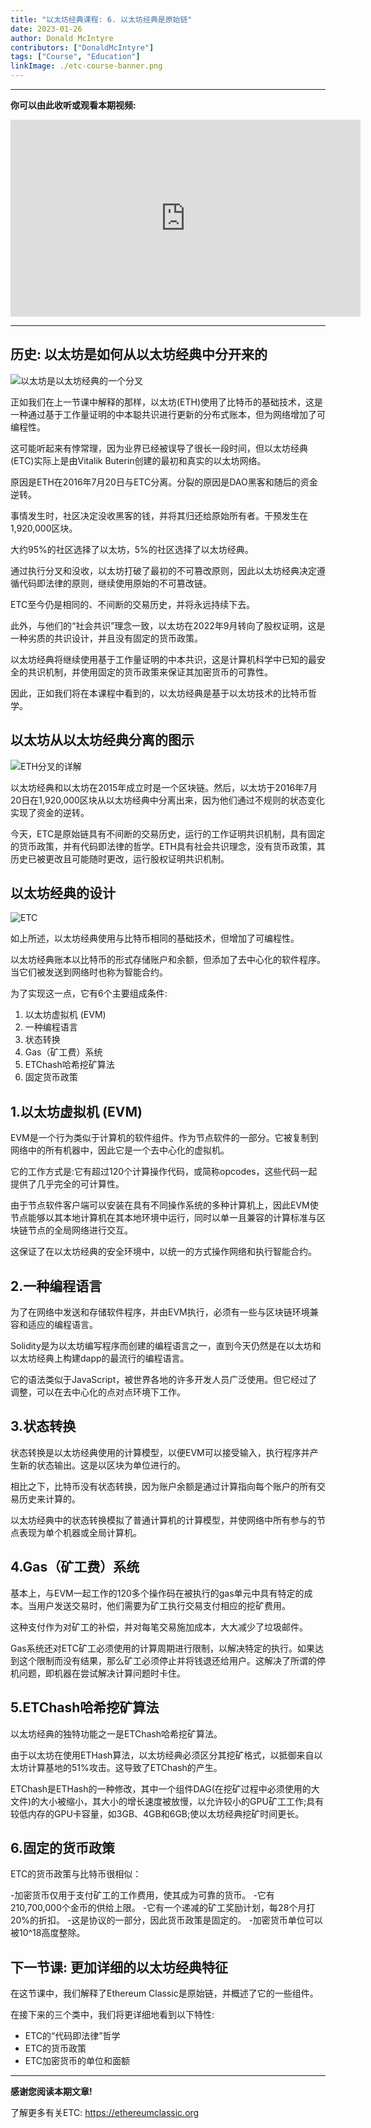 ```yaml
---
title: "以太坊经典课程: 6. 以太坊经典是原始链"
date: 2023-01-26
author: Donald McIntyre
contributors: ["DonaldMcIntyre"]
tags: ["Course", "Education"]
linkImage: ./etc-course-banner.png
---
```


---
**你可以由此收听或观看本期视频:**

<iframe width="560" height="315" src="https://www.youtube.com/embed/HksfzNs48uo" title="YouTube video player" frameborder="0" allow="accelerometer; autoplay; clipboard-write; encrypted-media; gyroscope; picture-in-picture; web-share" allowfullscreen></iframe>

---

## 历史: 以太坊是如何从以太坊经典中分开来的

![以太坊是以太坊经典的一个分叉](./etc-course-eth-split-banner.png)

正如我们在上一节课中解释的那样，以太坊(ETH)使用了比特币的基础技术，这是一种通过基于工作量证明的中本聪共识进行更新的分布式账本，但为网络增加了可编程性。

这可能听起来有悖常理，因为业界已经被误导了很长一段时间，但以太坊经典(ETC)实际上是由Vitalik Buterin创建的最初和真实的以太坊网络。

原因是ETH在2016年7月20日与ETC分离。分裂的原因是DAO黑客和随后的资金逆转。

事情发生时，社区决定没收黑客的钱，并将其归还给原始所有者。干预发生在1,920,000区块。

大约95%的社区选择了以太坊，5%的社区选择了以太坊经典。

通过执行分叉和没收，以太坊打破了最初的不可篡改原则，因此以太坊经典决定遵循代码即法律的原则，继续使用原始的不可篡改链。

ETC至今仍是相同的、不间断的交易历史，并将永远持续下去。

此外，与他们的“社会共识”理念一致，以太坊在2022年9月转向了股权证明，这是一种劣质的共识设计，并且没有固定的货币政策。

以太坊经典将继续使用基于工作量证明的中本共识，这是计算机科学中已知的最安全的共识机制，并使用固定的货币政策来保证其加密货币的可靠性。

因此，正如我们将在本课程中看到的，以太坊经典是基于以太坊技术的比特币哲学。

## 以太坊从以太坊经典分离的图示

![ETH分叉的详解](./etc-course-eth-split.png)

以太坊经典和以太坊在2015年成立时是一个区块链。然后，以太坊于2016年7月20日在1,920,000区块从以太坊经典中分离出来，因为他们通过不规则的状态变化实现了资金的逆转。

今天，ETC是原始链具有不间断的交易历史，运行的工作证明共识机制，具有固定的货币政策，并有代码即法律的哲学。ETH具有社会共识理念，没有货币政策，其历史已被更改且可能随时更改，运行股权证明共识机制。

## 以太坊经典的设计

![ETC](./etc-course-etc-logo.png)

如上所述，以太坊经典使用与比特币相同的基础技术，但增加了可编程性。

以太坊经典账本以比特币的形式存储账户和余额，但添加了去中心化的软件程序。当它们被发送到网络时也称为智能合约。

为了实现这一点，它有6个主要组成条件:

1. 以太坊虚拟机 (EVM)
2. 一种编程语言
3. 状态转换
4. Gas（矿工费）系统
5. ETChash哈希挖矿算法
6. 固定货币政策

## 1.以太坊虚拟机 (EVM)

EVM是一个行为类似于计算机的软件组件。作为节点软件的一部分。它被复制到网络中的所有机器中，因此它是一个去中心化的虚拟机。

它的工作方式是:它有超过120个计算操作代码，或简称opcodes，这些代码一起提供了几乎完全的可计算性。

由于节点软件客户端可以安装在具有不同操作系统的多种计算机上，因此EVM使节点能够以其本地计算机在其本地环境中运行，同时以单一且兼容的计算标准与区块链节点的全局网络进行交互。

这保证了在以太坊经典的安全环境中，以统一的方式操作网络和执行智能合约。

## 2.一种编程语言

为了在网络中发送和存储软件程序，并由EVM执行，必须有一些与区块链环境兼容和适应的编程语言。

Solidity是为以太坊编写程序而创建的编程语言之一，直到今天仍然是在以太坊和以太坊经典上构建dapp的最流行的编程语言。

它的语法类似于JavaScript，被世界各地的许多开发人员广泛使用。但它经过了调整，可以在去中心化的点对点环境下工作。

## 3.状态转换

状态转换是以太坊经典使用的计算模型，以便EVM可以接受输入，执行程序并产生新的状态输出。这是以区块为单位进行的。

相比之下，比特币没有状态转换，因为账户余额是通过计算指向每个账户的所有交易历史来计算的。

以太坊经典中的状态转换模拟了普通计算机的计算模型，并使网络中所有参与的节点表现为单个机器或全局计算机。

## 4.Gas（矿工费）系统

基本上，与EVM一起工作的120多个操作码在被执行的gas单元中具有特定的成本。当用户发送交易时，他们需要为矿工执行交易支付相应的挖矿费用。

这种支付作为对矿工的补偿，并对每笔交易施加成本，大大减少了垃圾邮件。

Gas系统还对ETC矿工必须使用的计算周期进行限制，以解决特定的执行。如果达到这个限制而没有结果，那么矿工必须停止并将钱退还给用户。这解决了所谓的停机问题，即机器在尝试解决计算问题时卡住。

## 5.ETChash哈希挖矿算法

以太坊经典的独特功能之一是ETChash哈希挖矿算法。

由于以太坊在使用ETHash算法，以太坊经典必须区分其挖矿格式，以抵御来自以太坊计算基地的51%攻击。这导致了ETChash的产生。

ETChash是ETHash的一种修改，其中一个组件DAG(在挖矿过程中必须使用的大文件)的大小被缩小，其大小的增长速度被放慢，以允许较小的GPU矿工工作;具有较低内存的GPU卡容量，如3GB、4GB和6GB;使以太坊经典挖矿时间更长。

## 6.固定的货币政策

ETC的货币政策与比特币很相似：

-加密货币仅用于支付矿工的工作费用，使其成为可靠的货币。
-它有210,700,000个金币的供给上限。
-它有一个递减的矿工奖励计划，每28个月打20%的折扣。
-这是协议的一部分，因此货币政策是固定的。
-加密货币单位可以被10^18高度整除。

## 下一节课: 更加详细的以太坊经典特征

在这节课中，我们解释了Ethereum Classic是原始链，并概述了它的一些组件。

在接下来的三个类中，我们将更详细地看到以下特性:

- ETC的“代码即法律”哲学
- ETC的货币政策
- ETC加密货币的单位和面额

---

**感谢您阅读本期文章!**

了解更多有关ETC: https://ethereumclassic.org
